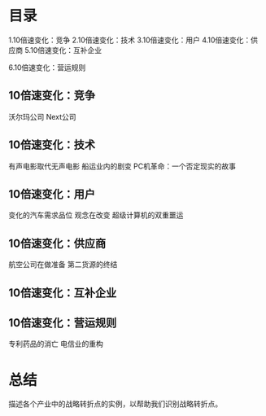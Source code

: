 # 目录
1.10倍速变化：竞争
2.10倍速变化：技术
3.10倍速变化：用户
4.10倍速变化：供应商
5.10倍速变化：互补企业

6.10倍速变化：营运规则

## 10倍速变化：竞争
  沃尔玛公司
  Next公司

## 10倍速变化：技术
  有声电影取代无声电影
  船运业内的剧变
  PC机革命：一个否定现实的故事

## 10倍速变化：用户
  变化的汽车需求品位
  观念在改变
  超级计算机的双重噩运

## 10倍速变化：供应商
  航空公司在做准备
  第二货源的终结
## 10倍速变化：互补企业

## 10倍速变化：营运规则
专利药品的消亡
电信业的重构

# 总结
  描述各个产业中的战略转折点的实例，以帮助我们识别战略转折点。